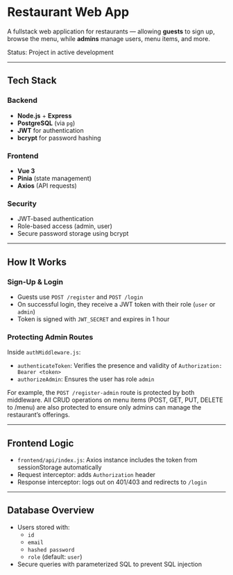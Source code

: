 # Restaurant Web App

A fullstack web application for restaurants — allowing **guests** to sign up, browse the menu,  while **admins** manage users, menu items, and more.

Status: Project in active development

---

## Tech Stack

### Backend
- **Node.js** + **Express**
- **PostgreSQL** (via `pg`)
- **JWT** for authentication
- **bcrypt** for password hashing

### Frontend
- **Vue 3**
- **Pinia** (state management)
- **Axios** (API requests)

### Security
- JWT-based authentication
- Role-based access (admin, user)
- Secure password storage using bcrypt

---

## How It Works

### Sign-Up & Login

- Guests use `POST /register` and `POST /login`
- On successful login, they receive a JWT token with their role (`user` or `admin`)
- Token is signed with `JWT_SECRET` and expires in 1 hour

### Protecting Admin Routes

Inside `authMiddleware.js`:

- `authenticateToken`: Verifies the presence and validity of `Authorization: Bearer <token>`
- `authorizeAdmin`: Ensures the user has role `admin`

For example, the `POST /register-admin` route is protected by both middleware.
All CRUD operations on menu items (POST, GET, PUT, DELETE to /menu) are also protected to ensure only admins can manage the restaurant’s offerings.

---

## Frontend Logic

- `frontend/api/index.js`: Axios instance includes the token from sessionStorage automatically
- Request interceptor: adds `Authorization` header
- Response interceptor: logs out on 401/403 and redirects to `/login`

---

## Database Overview

- Users stored with:
  - `id`
  - `email`
  - `hashed password`
  - `role` (default: `user`)
- Secure queries with parameterized SQL to prevent SQL injection
